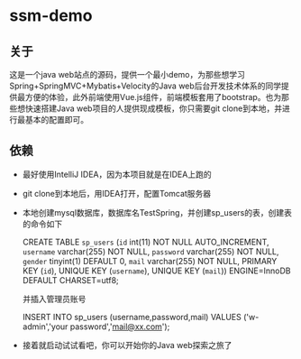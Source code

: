 # ssm-demo

## 关于
这是一个java web站点的源码，提供一个最小demo，为那些想学习Spring+SpringMVC+Mybatis+Velocity的Java web后台开发技术体系的同学提供最方便的体验，此外前端使用Vue.js组件，前端模板套用了bootstrap。也为那些想快速搭建Java web项目的人提供现成模板，你只需要git clone到本地，并进行最基本的配置即可。

## 依赖
* 最好使用IntelliJ IDEA，因为本项目就是在IDEA上跑的
* git clone到本地后，用IDEA打开，配置Tomcat服务器
* 本地创建mysql数据库，数据库名TestSpring，并创建sp_users的表，创建表的命令如下  

    CREATE TABLE `sp_users` (`id` int(11) NOT NULL AUTO_INCREMENT, `username` varchar(255) NOT NULL, `password` varchar(255) NOT NULL, `gender` tinyint(1) DEFAULT 0, `mail` varchar(255) NOT NULL, PRIMARY KEY (`id`), UNIQUE KEY (`username`), UNIQUE KEY (`mail`)) ENGINE=InnoDB DEFAULT CHARSET=utf8;  

    并插入管理员账号  

    INSERT INTO sp_users (username,password,mail) VALUES ('w-admin','your password','mail@xx.com');

* 接着就启动试试看吧，你可以开始你的Java web探索之旅了
